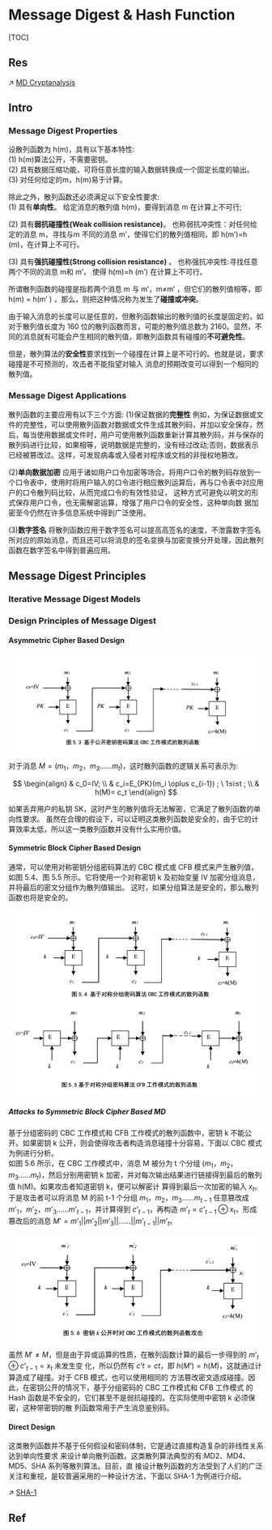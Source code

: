 # Message Digest & Hash Function

[TOC]




## Res
↗ [MD Cryptanalysis](../../../🤮%20Cryptanalysis/Modern%20Cipher%20Cryptanalysis/MD%20Cryptanalysis/MD%20Cryptanalysis.md)



## Intro
### Message Digest Properties
设散列函数为 h(m)，具有以下基本特性:  
(1) h(m)算法公开，不需要密钥。  
(2) 具有数据压缩功能，可将任意长度的输入数据转换成一个固定长度的输出。
(3) 对任何给定的m，h(m)易于计算。

除此之外，散列函数还必须满足以下安全性要求:  
(1) 具有**单向性**。
给定消息的散列值 h(m)，要得到消息 m 在计算上不可行;  

(2) 具有**弱抗碰撞性(Weak collision resistance)**。
也称弱抗冲突性：对任何给定的消息 m，寻找与m 不同的消息 m’，使得它们的散列值相同，即 h(m’)=h (m)，在计算上不可行。  

(3) 具有**强抗碰撞性(Strong collision resistance)** 。
也称强抗冲突性:寻找任意两个不同的消息 m和 m’， 使得 h(m)=h (m’) 在计算上不可行。  

所谓散列函数的碰撞是指若两个消息 m 与 m’，m≠m’ ，但它们的散列值相等，即 h(m) = h(m’ ) ，那么，则把这种情况称为发生了**碰撞或冲突**。

由于输入消息的长度可以是任意的，但散列函数输出的散列值的长度是固定的，如对于散列值长度为 160 位的散列函数而言，可能的散列值总数为 2160。显然，不同的消息就有可能会产生相同的散列值，即散列函数具有碰撞的**不可避免性**。

但是，散列算法的**安全性**要求找到一个碰撞在计算上是不可行的。也就是说，要求碰撞是不可预测的，攻击者不能指望对输入 消息的预期改变可以得到一个相同的散列值。


### Message Digest Applications
散列函数的主要应用有以下三个方面:
(1)保证数据的**完整性** 
例如，为保证数据或文件的完整性，可以使用散列函数对数据或文件生成其散列码，并加以安全保存，然后，每当使用数据或文件时，用户可使用散列函数重新计算其散列码，并与保存的散列码进行比较，如果相等，说明数据是完整的，没有经过改动;否则，数据表示已经被篡改过。这样，可发现病毒或入侵者对程序或文档的非授权地篡改。

(2)**单向数据加密** 
应用于诸如用户口令加密等场合。将用户口令的散列码存放到一个口令表中，使用时将用户输入的口令进行相应散列运算后，再与口令表中对应用户的口令散列码比较，从而完成口令的有效性验证， 这种方式可避免以明文的形式保存用户口令，也无需解密运算，增强了用户口令的安全性，这种单向数 据加密至今仍然在许多信息系统中得到广泛使用。

(3)**数字签名**
将散列函数应用于数字签名可以提高高签名的速度，不泄露数字签名所对应的原始消息，而且还可以将消息的签名变换与加密变换分开处理，因此散列函数在数字签名中得到普遍应用。



## Message Digest Principles
### Iterative Message Digest Models


### Design Principles of Message Digest
#### Asymmetric Cipher Based Design
![](../../../../../../Assets/Pics/Screenshot%202023-05-21%20at%201.32.35%20PM.png)

对于消息 $M=(m_1，m_2，m_3......m_t)$，这时散列函数的逻辑关系可表示为: 

$$
\begin{align}
& c_0=IV; \\
& c_i=E_{PK}(m_i \oplus c_{i-1}) ; \ 1≤i≤t ; \\
& h(M)= c_t
\end{align}
$$

如果丢弃用户的私钥 SK，这时产生的散列值将无法解密，它满足了散列函数的单向性要求。 虽然在合理的假设下，可以证明这类散列函数是安全的，由于它的计算效率太低，所以这一类散列函数并没有什么实用价值。


#### Symmetric Block Cipher Based Design
通常，可以使用对称密钥分组密码算法的 CBC 模式或 CFB 模式来产生散列值，如图 5.4、图 5.5 所示。它将使用一个对称密钥 k 及初始变量 IV 加密分组消息，并将最后的密文分组作为散列值输出。 这时，如果分组算法是安全的，那么散列函数也将是安全的。

![](../../../../../../Assets/Pics/Screenshot%202023-05-21%20at%201.32.56%20PM.png)


##### Attacks to Symmetric Block Cipher Based MD
基于分组密码的 CBC 工作模式和 CFB 工作模式的散列函数中，密钥 k 不能公开。如果密钥 k 公开，则会使得攻击者构造消息碰撞十分容易，下面以 CBC 模式为例进行分析。  
如图 5.6 所示，在 CBC 工作模式中，消息 M 被分为 t 个分组 $(m_1，m_2，m_3......m_t)$，然后分别用密钥 k 加密，并对每次输出结果进行链接得到最后的散列值 h(M)。如果攻击者知道密钥 k，便可以解密计 算得到最后一次加密的输入 $x_t$。于是攻击者可以将消息 M 的前 t-1 个分组 $m_1，m_2，m_3......m_{t-1}$ 任意篡改成 $m’_1，m’_2，m’_3......m’_{t-1}$，并计算得到 $c’_{t-1}$，再构造 $m’_t= c’_{t-1} \oplus x_t$，形成篡改后的消息 $M’=m’_1||m’_2||m’_3||...... ||m’_{t-1}||m’_t$。

![](../../../../../../Assets/Pics/Screenshot%202023-05-21%20at%201.33.31%20PM.png)

虽然 $M' \neq M$，但是由于异或运算的性质，在散列函数计算的最后一步得到的 $m’_t \oplus c’_{t-1}=x_t$ 未发生变 化，所以仍然有 $c’t= ct$，即 $h(M’)=h(M)$，这就通过计算造成了碰撞。对于 CFB 模式，也可以使用相同的 方法篡改密文造成碰撞。因此，在密钥公开的情况下，基于分组密码的 CBC 工作模式和 CFB 工作模式 的 Hash 函数是不安全的，它们甚至不是弱抗碰撞的。在实际使用中密钥 k 必须保密，这种带密钥的散 列函数常用于产生消息鉴别码。


#### Direct Design
这类散列函数并不基于任何假设和密码体制，它是通过直接构造复杂的非线性关系达到单向性要求 来设计单向散列函数。这类散列算法典型的有:MD2、MD4、MD5、SHA 系列等散列算法。目前，直 接设计散列函数的方法受到了人们的广泛关注和重视，是较普遍采用的一种设计方法，下面以 SHA-1 为例进行介绍。

↗ [SHA-1](SHA%20(Secure%20Hash%20Algorithm)/SHA-1.md)

 

## Ref

